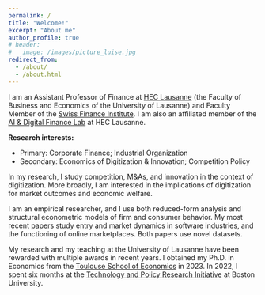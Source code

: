 ```yaml
---
permalink: /
title: "Welcome!"
excerpt: "About me"
author_profile: true
# header:
#   image: /images/picture_luise.jpg 
redirect_from: 
  - /about/
  - /about.html
---
```



I am an Assistant Professor of Finance at [HEC Lausanne](https://applicationspub.unil.ch/interpub/noauth/php/Un/UnUnite.php?UnId=23&LanCode=37&menu=equi) (the Faculty of Business and Economics of the University of Lausanne) and Faculty Member of the [Swiss Finance Institute](https://www.sfi.ch/en/faculty). I am also an affiliated member of the [AI & Digital Finance Lab](https://sites.google.com/a/nyu.edu/rmihet/ai-finance-lab) at HEC Lausanne.

**Research interests:**
* Primary: Corporate Finance; Industrial Organization
* Secondary: Economics of Digitization & Innovation; Competition Policy

In my research, I study competition, M\&As, and innovation in the context of digitization. More broadly, I am interested in the implications of digitization for market outcomes and economic welfare. 

I am an empirical researcher, and I use both reduced-form analysis and structural econometric models of firm and consumer behavior. My most recent [papers](https://luiseeisfeld.github.io/research/) study entry and market dynamics in software industries, and the functioning of online marketplaces. Both papers use novel datasets.

My research and my teaching at the University of Lausanne have been rewarded with multiple awards in recent years. I obtained my Ph.D. in Economics from the [Toulouse School of Economics](https://www.tse-fr.eu) in 2023. In 2022, I spent six months at the [Technology and Policy Research Initiative](https://sites.bu.edu/tpri/) at Boston University. 

